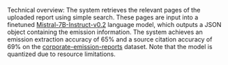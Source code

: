 Technical overview: The system retrieves the relevant pages of the uploaded report using simple search. These pages are input into a finetuned [Mistral-7B-Instruct-v0.2](https://huggingface.co/mistralai/Mistral-7B-Instruct-v0.2) language model, which outputs a JSON object containing the emission information. The system achieves an emission extraction accuracy of 65% and a source citation accuracy of 69% on the [corporate-emission-reports](https://huggingface.co/datasets/nopperl/corporate-emission-reports) dataset. Note that the model is quantized due to resource limitations.
